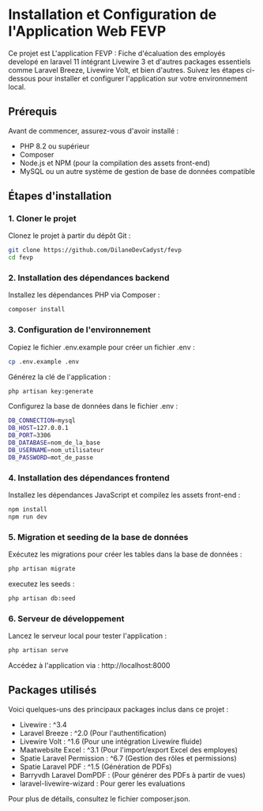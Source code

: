 # Installation et Configuration de l'Application Web FEVP

Ce projet est L'application FEVP : Fiche d'écaluation des employés developé en laravel 11 intégrant Livewire 3 et d'autres packages essentiels comme Laravel Breeze, Livewire Volt, et bien d'autres. Suivez les étapes ci-dessous pour installer et configurer l'application sur votre environnement local.

## Prérequis

Avant de commencer, assurez-vous d'avoir installé :

- PHP 8.2 ou supérieur
- Composer
- Node.js et NPM (pour la compilation des assets front-end)
- MySQL ou un autre système de gestion de base de données compatible

## Étapes d'installation

### 1. Cloner le projet

Clonez le projet à partir du dépôt Git :

```bash
git clone https://github.com/DilaneDevCadyst/fevp
cd fevp
```

### 2. Installation des dépendances backend
Installez les dépendances PHP via Composer :

```bash
composer install
```

### 3. Configuration de l'environnement
Copiez le fichier .env.example pour créer un fichier .env :

```bash
cp .env.example .env
```
Générez la clé de l'application :

```bash
php artisan key:generate
```
Configurez la base de données dans le fichier .env :

``` bash 
DB_CONNECTION=mysql
DB_HOST=127.0.0.1
DB_PORT=3306
DB_DATABASE=nom_de_la_base
DB_USERNAME=nom_utilisateur
DB_PASSWORD=mot_de_passe
```

### 4. Installation des dépendances frontend
Installez les dépendances JavaScript et compilez les assets front-end :

```bash
npm install
npm run dev
```

### 5. Migration et seeding de la base de données
Exécutez les migrations pour créer les tables dans la base de données :

```bash
php artisan migrate
```
executez les seeds :

```bash
php artisan db:seed
```

### 6. Serveur de développement
Lancez le serveur local pour tester l'application :

```bash
php artisan serve
```

Accédez à l'application via : http://localhost:8000


## Packages utilisés
Voici quelques-uns des principaux packages inclus dans ce projet :

- Livewire : ^3.4
- Laravel Breeze : ^2.0 (Pour l'authentification)
- Livewire Volt : ^1.6 (Pour une intégration Livewire fluide)
- Maatwebsite Excel : ^3.1 (Pour l'import/export Excel des employes)
- Spatie Laravel Permission : ^6.7 (Gestion des rôles et permissions)
- Spatie Laravel PDF : ^1.5 (Génération de PDFs)
- Barryvdh Laravel DomPDF : (Pour générer des PDFs à partir de vues)
- laravel-livewire-wizard : Pour gerer les evaluations

Pour plus de détails, consultez le fichier composer.json.

